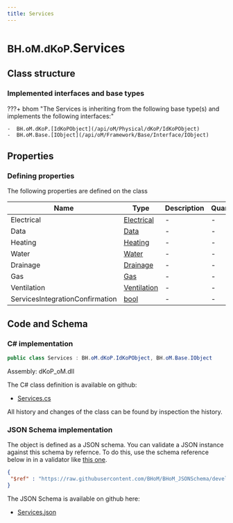 ```yaml
---
title: Services
---
```


# <small>BH.oM.dKoP.</small>**Services**



## Class structure

### Implemented interfaces and base types

???+ bhom "The Services is inheriting from the following base type(s) and implements the following interfaces:"

    -  BH.oM.dKoP.[IdKoPObject](/api/oM/Physical/dKoP/IdKoPObject)
    -  BH.oM.Base.[IObject](/api/oM/Framework/Base/Interface/IObject)


## Properties



### Defining properties

The following properties are defined on the class

| Name             | Type             | Description      | Quantity         |
|------------------|------------------|------------------|------------------|
| Electrical | [Electrical](/api/oM/Physical/dKoP/Perfomance/Services/Electrical) | - | - |
| Data | [Data](/api/oM/Physical/dKoP/Perfomance/Services/Data) | - | - |
| Heating | [Heating](/api/oM/Physical/dKoP/Perfomance/Services/Heating) | - | - |
| Water | [Water](/api/oM/Physical/dKoP/Perfomance/Services/Water) | - | - |
| Drainage | [Drainage](/api/oM/Physical/dKoP/Perfomance/Services/Drainage) | - | - |
| Gas | [Gas](/api/oM/Physical/dKoP/Perfomance/Services/Gas) | - | - |
| Ventilation | [Ventilation](/api/oM/Physical/dKoP/Perfomance/Services/Ventilation) | - | - |
| ServicesIntegrationConfirmation | [bool](https://learn.microsoft.com/en-us/dotnet/api/System.Boolean?view=netstandard-2.0) | - | - |


## Code and Schema

### C# implementation

``` C# title="C#"
public class Services : BH.oM.dKoP.IdKoPObject, BH.oM.Base.IObject
```

Assembly: dKoP_oM.dll

The C# class definition is available on github:

- [Services.cs](https://github.com/BHoM/dKoP_Toolkit/blob/develop/dKoP_oM/Perfomance\Services\Services.cs)

All history and changes of the class can be found by inspection the history.
### JSON Schema implementation

The object is defined as a JSON schema. You can validate a JSON instance against this schema by refernce. To do this, use the schema reference below in in a validator like [this one](https://www.jsonschemavalidator.net/).

``` json title="JSON Schema"
{
 "$ref" : "https://raw.githubusercontent.com/BHoM/BHoM_JSONSchema/develop/dKoP_oM/Services.json"
}
```

The JSON Schema is available on github here:

- [Services.json](https://github.com/BHoM/BHoM_JSONSchema/blob/develop/dKoP_oM/Services.json)
